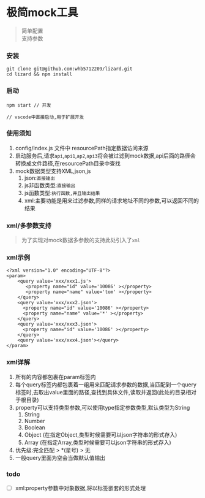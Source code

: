 # 极简mock工具
> 简单配置  
> 支持参数
###  安装

```
git clone git@github.com:whb5712209/lizard.git
cd lizard && npm install
```
### 启动
```
npm start // 开发
```
```
// vscode中直接启动,用于扩展开发
```
### 使用须知
1.  config/index.js 文件中 resourcePath指定数据访问来源
2.  启动服务后,请求`api`,`api1`,`ap2`,`api3`将会被过滤到mock数据,api后面的路径会转换成文件路径,在resourcePath目录中查找
3.  mock数据类型支持XML,json,js
    1. json:`直接输出`
    2. js非函数类型:`直接输出`
    3. js函数类型:`执行函数,并且输出结果`
    4. xml:主要功能是用来过滤参数,同样的请求地址不同的参数,可以返回不同的结果

### xml/多参数支持
> 为了实现对mock数据多参数的支持此处引入了`xml`

### xml示例
```
<?xml version="1.0" encoding="UTF-8"?>
<param>
    <query value='xxx/xxx1.js'>
       <property name="id" value='10086' ></property>
       <property name="name" value='tom' ></property>
    </query>
    <query value='xxx/xxx2.json'>
      <property name="id" value='10086' ></property>
      <property name="name" value='*' ></property>
    </query>
    <query value='xxx/xxx3.json'>
      <property name="id" value='10086' ></property>
    </query>
    <query value='xxx/xxx4.json'></query>
</param>
```
### xml详解
1. 所有的内容都包裹在param标签内
2. 每个query标签内都包裹着一组用来匹配请求参数的数据,当匹配到一个query标签时,去取出value里面的路径,查找到具体文件,读取并返回(此处的目录相对于根目录)
3. property可以支持类型参数,可以使用type指定参数类型,默认类型为String
   1. String
   2. Number
   3. Boolean
   4. Object (在指定Object,类型时候需要可以json字符串的形式存入)
   5. Array  (在指定Array,类型时候需要可以json字符串的形式存入)
4. 优先级:完全匹配 > *(星号) > 无
5. 一般query里面为空会当做默认值输出


### todo

- [ ] xml:property参数中对象数据,将以标签嵌套的形式处理
